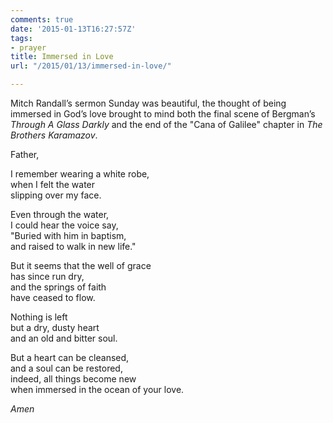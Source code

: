 ```yaml
---
comments: true
date: '2015-01-13T16:27:57Z'
tags:
- prayer
title: Immersed in Love
url: "/2015/01/13/immersed-in-love/"

---
```

Mitch Randall’s sermon Sunday was beautiful, the thought of being immersed in God’s love brought to mind both the final scene of Bergman’s *Through A Glass Darkly* and the end of the "Cana of Galilee" chapter in *The Brothers Karamazov*.

Father,

I remember wearing a white robe,  
when I felt the water  
slipping over my face.

Even through the water,  
I could hear the voice say,  
"Buried with him in baptism,  
and raised to walk in new life."

But it seems that the well of grace  
has since run dry,  
and the springs of faith  
have ceased to flow.

Nothing is left  
but a dry, dusty heart  
and an old and bitter soul.

But a heart can be cleansed,  
and a soul can be restored,  
indeed, all things become new  
when immersed in the ocean of your love.

*Amen*
